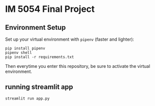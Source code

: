 # IM 5054 Final Project 

## Environment Setup

Set up your virtual environment with `pipenv` (faster and lighter):

```shell
pip install pipenv
pipenv shell
pip install -r requirements.txt
```

Then everytime you enter this repository, be sure to activate the virtual environment.

## running streamlit app
```
streamlit run app.py
```
